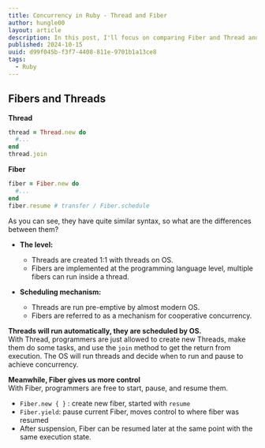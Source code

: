```yaml
---
title: Concurrency in Ruby - Thread and Fiber
author: hungle00
layout: article
description: In this post, I'll focus on comparing Fiber and Thread and explain why Fiber is better than Thread in some cases..
published: 2024-10-15
uuid: d99f045b-f3f7-4408-811e-9701b1a13ce8
tags:
  - Ruby
---
```



## Fibers and Threads

**Thread**

```rb
thread = Thread.new do
  #...
end
thread.join
```

**Fiber**  

```rb
fiber = Fiber.new do
  #...
end
fiber.resume # transfer / Fiber.schedule
```

As you can see, they have quite similar syntax, so what are the differences between them?

- **The level:**  
  - Threads are created 1:1 with threads on OS.
  - Fibers are implemented at the programming language level, multiple fibers can run inside a thread.

- **Scheduling mechanism:**  
  - Threads are run pre-emptive by almost modern OS.
  - Fibers are referred to as a mechanism for cooperative concurrency.

**Threads will run automatically, they are scheduled by OS.**  
With Thread, programmers are just allowed to create new Threads, make them do some tasks, and use the `join` method to get the return from execution. The OS will run threads and decide when to run and pause to achieve concurrency.

**Meanwhile, Fiber gives us more control**  
 With Fiber, programmers are free to start, pause, and resume them.

- `Fiber.new { }` : create new fiber, started with `resume`
- `Fiber.yield`: pause current Fiber, moves control to where fiber was resumed
- After suspension, Fiber can be resumed later at the same point with the same execution state.

